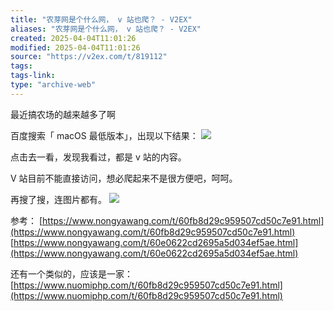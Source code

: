 ```yaml
---
title: "农芽网是个什么网， v 站也爬？ - V2EX"
aliases: "农芽网是个什么网， v 站也爬？ - V2EX"
created: 2025-04-04T11:01:26
modified: 2025-04-04T11:01:26
source: "https://v2ex.com/t/819112"
tags:
tags-link:
type: "archive-web"
---
```


最近搞农场的越来越多了啊

百度搜索「 macOS 最低版本」，出现以下结果： ![](https://ae01.alicdn.com/kf/H75524583c327438a808facde0ffbe77bl.png)

点击去一看，发现我看过，都是 v 站的内容。

V 站目前不能直接访问，想必爬起来不是很方便吧，呵呵。

再搜了搜，连图片都有。 ![](https://ae01.alicdn.com/kf/Hc8724987e47f4e36b4fe37aebcf87efcU.png)

参考： [https://www.nongyawang.com/t/60fb8d29c959507cd50c7e91.html](https://www.nongyawang.com/t/60fb8d29c959507cd50c7e91.html) [https://www.nongyawang.com/t/60e0622cd2695a5d034ef5ae.html](https://www.nongyawang.com/t/60e0622cd2695a5d034ef5ae.html)

还有一个类似的，应该是一家： [https://www.nuomiphp.com/t/60fb8d29c959507cd50c7e91.html](https://www.nuomiphp.com/t/60fb8d29c959507cd50c7e91.html)

